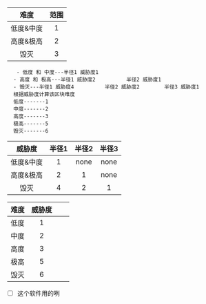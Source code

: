 
|难度  | 范围  |
|:---:|:---:| 
|低度&中度|1|
|高度&极高|2|
|毁灭|3|


       - 低度 和 中度---半径1 威胁度1
      - 高度 和 极高---半径1 威胁度2          半径2 威胁度1
      - 毁灭---半径1 威胁度4          半径2 威胁度2        半径3 威胁度1
      根据威胁度计算该区块难度
      低度-------1
      中度-------2
      高度-------3
      极高-------5
      毁灭-------6
  


| 威胁度  | 半径1  | 半径2  | 半径3  |  
|:---:|:---:|:---:|:---:|
|低度&中度|1|none|none|
|高度&极高|2|1|none|
|毁灭|4|2|1|  


| 难度  | 威胁度 |     |     |
| :-: | :-: | --- | --- |
| 低度  |  1  |     |     |
| 中度  |  2  |     |     |
| 高度  |  3  |     |     |
| 极高  |  5  |     |     |
| 毁灭  |  6  |     |     |



- [ ] 这个软件用的咧